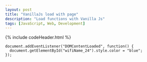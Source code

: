 ```yaml
---
layout: post
title: "VanillaJs load with page"
description: "Load functions with Vanilla Js"
tags: [JavaScript, Web, Development]
---
```


{% include codeHeader.html %}
```
document.addEventListener("DOMContentLoaded", function() {
  document.getElementById("wifiName_24").style.color = "blue";
});

```